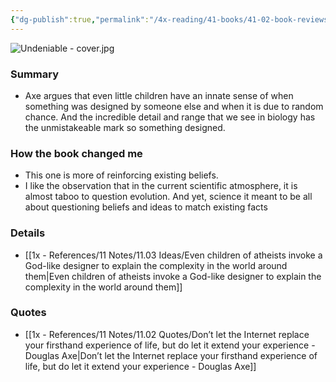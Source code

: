 ```yaml
---
{"dg-publish":true,"permalink":"/4x-reading/41-books/41-02-book-reviews/undeniable-how-biology-confirms-our-intuition-that-life-is-designed-douglas-axe/","title":"Undeniable - How Biology Confirms Our Intuition That Life Is Designed - Douglas Axe","dgShowBacklinks":false}
---
```


![Undeniable - cover.jpg](/img/user/4x%20-%20Reading/41%20Books/41.02%20Book%20reviews/Undeniable%20-%20cover.jpg)
### Summary
- Axe argues that even little children have an innate sense of when something was designed by someone else and when it is due to random chance. And the incredible detail and range that we see in biology has the unmistakeable mark so something designed.

### How the book changed me
- This one is more of reinforcing existing beliefs.
- I like the observation that in the current scientific atmosphere, it is almost taboo to question evolution. And yet, science it meant to be all about questioning beliefs and ideas to match existing facts

### Details
- [[1x - References/11 Notes/11.03 Ideas/Even children of atheists invoke a God-like designer to explain the complexity in the world around them\|Even children of atheists invoke a God-like designer to explain the complexity in the world around them]]

### Quotes
- [[1x - References/11 Notes/11.02 Quotes/Don’t let the Internet replace your firsthand experience of life, but do let it extend your experience - Douglas Axe\|Don’t let the Internet replace your firsthand experience of life, but do let it extend your experience - Douglas Axe]]
